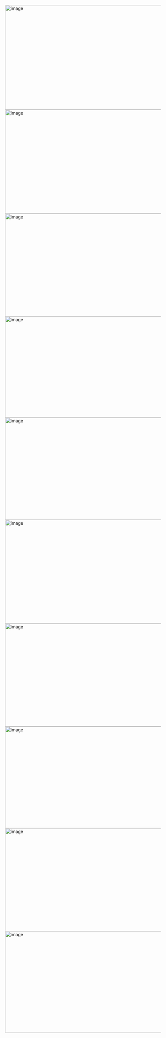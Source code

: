 <img width="637" height="337" alt="image" src="https://github.com/user-attachments/assets/a8b6700e-8813-493c-95d4-215329fd9ae4" />
<img width="597" height="335" alt="image" src="https://github.com/user-attachments/assets/8fc6bc0a-5c35-4200-b4a9-fd3584274d70" />
<img width="596" height="331" alt="image" src="https://github.com/user-attachments/assets/942e289b-2246-4f10-8116-77dedf2846a9" />
<img width="583" height="326" alt="image" src="https://github.com/user-attachments/assets/7c86d4fb-3090-401c-9015-0008891c55ee" />


<img width="600" height="330" alt="image" src="https://github.com/user-attachments/assets/0623881b-1bcb-4799-9c37-191f4358650c" />
<img width="599" height="334" alt="image" src="https://github.com/user-attachments/assets/6da700dc-4113-455e-9594-dfad4433d606" />
<img width="590" height="332" alt="image" src="https://github.com/user-attachments/assets/6ebb9729-81d3-431e-80ff-07529612e8de" />

<img width="586" height="328" alt="image" src="https://github.com/user-attachments/assets/9226016b-ce8e-43aa-a3db-e8b366a90170" />
<img width="587" height="332" alt="image" src="https://github.com/user-attachments/assets/48ee2b43-284f-45e6-907b-c46de334b61b" />
<img width="586" height="327" alt="image" src="https://github.com/user-attachments/assets/63beafde-629b-448e-969d-732931951759" />









